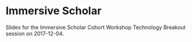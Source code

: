 # Immersive Scholar

Slides for the Immersive Scholar Cohort Workshop Technology Breakout session on 2017-12-04.
